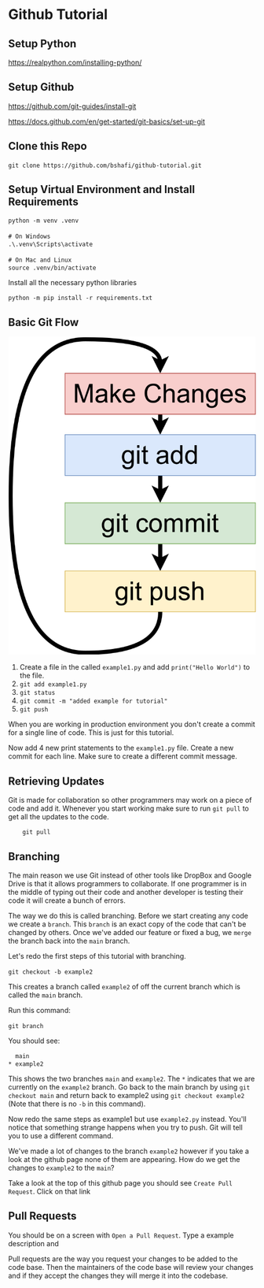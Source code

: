 # Github Tutorial

## Setup Python
https://realpython.com/installing-python/

## Setup Github
https://github.com/git-guides/install-git

https://docs.github.com/en/get-started/git-basics/set-up-git


## Clone this Repo
```
git clone https://github.com/bshafi/github-tutorial.git
```

## Setup Virtual Environment and Install Requirements
```
python -m venv .venv

# On Windows
.\.venv\Scripts\activate

# On Mac and Linux
source .venv/bin/activate
```
Install all the necessary python libraries
```
python -m pip install -r requirements.txt
```

## Basic Git Flow

![img](resources/git%20flow.svg)

1. Create a file in the called `example1.py` and add `print("Hello World")` to the file.
2. `git add example1.py`
3. `git status`
3. `git commit -m "added example for tutorial"`
4. `git push`

When you are working in production environment you don't create a commit for a single line of code. This is just for this tutorial.

Now add 4 new print statements to the `example1.py` file. Create a new commit for each line. Make sure to create a different commit message.

## Retrieving Updates

Git is made for collaboration so other programmers may work on a piece of code and add it. Whenever you start working make sure to run `git pull` to get all the updates to the code.

```
    git pull
```

## Branching

The main reason we use Git instead of other tools like DropBox and Google Drive is that it allows programmers to collaborate. If one programmer is in the middle of typing out their code and another developer is testing their code it will create a bunch of errors. 

The way we do this is called branching. Before we start creating any code we create a `branch`. This `branch` is an exact copy of the code that can't be changed by others. Once we've added our feature or fixed a bug, we `merge` the branch back into the `main` branch.

Let's redo the first steps of this tutorial with branching.

```git checkout -b example2```

This creates a branch called `example2` of off the current branch which is called the `main` branch. 

Run this command:

```git branch```

You should see:

```
  main
* example2
```

This shows the two branches `main` and `example2`. The `*` indicates that we are currently on the `example2` branch. Go back to the main branch by using `git checkout main` and return back to example2 using `git checkout example2` (Note that there is no `-b` in this command).

Now redo the same steps as example1 but use `example2.py` instead. You'll notice that something strange happens when you try to push. Git will tell you to use a different command.

We've made a lot of changes to the branch `example2` however if you take a look at the github page none of them are appearing. How do we get the changes to `example2` to the `main`?

Take a look at the top of this github page you should see `Create Pull Request`. Click on that link

## Pull Requests

You should be on a screen with `Open a Pull Request`. Type a example description and 

Pull requests are the way you request your changes to be added to the code base. Then the maintainers of the code base will review your changes and if they accept the changes they will merge it into the codebase.